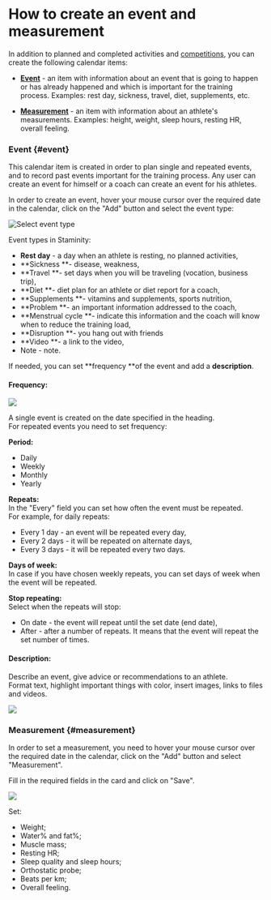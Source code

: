 # How to create an event and measurement

In addition to planned and completed activities and [competitions](/basics/competition.md), you can create the following calendar items:

* [**Event**](#event) -  an item with information about an event that is going to happen or has already happened and which is important for the training process. Examples: rest day, sickness, travel, diet, supplements, etc. 

* [**Measurement**](#measurement) - an item with information about an athlete's measurements. Examples: height, weight, sleep hours, resting HR, overall feeling.

### Event {#event}

This calendar item is created in order to plan single and repeated events, and to record past events important for the training process. Any user can create an event for himself or a coach can create an event for his athletes.

In order to create an event, hover your mouse cursor over the required date in the calendar, click on the "Add" button and select the event type:

![Select event type](https://content.staminity.com/assets/images/_new/calendar/calendar-wizard-event.png)

Event types in Staminity:

* **Rest day** - a day when an athlete is resting, no planned activities, 
* **Sickness **- disease, weakness,
* **Travel **- set days when you will be traveling \(vocation, business trip\),
* **Diet **- diet plan for an athlete or diet report for a coach,
* **Supplements **- vitamins and supplements, sports nutrition,
* **Problem **- an important information addressed to the coach, 
* **Menstrual cycle **- indicate this information and the coach will know when to reduce the training load,
* **Disruption **- you hang out with friends 
* **Video **- a link to the video, 
* Note - note.

If needed, you can set **frequency **of the event and add a **description**.

#### Frequency:

![](http://content.staminity.com/assets/images/calendarItem/record.png)

A single event is created on the date specified in the heading.   
For repeated events you need to set frequency: 

**Period:**

* Daily
* Weekly
* Monthly
* Yearly

**Repeats:**  
In the "Every" field you can set how often the event must be repeated.   
For example, for daily repeats: 

* Every 1 day - an event will be repeated every day,
* Every 2 days - it will be repeated on alternate days,
* Every 3 days - it will be repeated every two days.

**Days of week:**  
In case if you have chosen weekly repeats, you can set days of week when the event will be repeated.

**Stop repeating:**  
Select when the repeats will stop: 

* On date  - the event will repeat until the set date \(end date\),
* After - after a number of repeats. It means that the event will repeat the set number of times. 

#### Description:

Describe an event, give advice or recommendations to an athlete.   
Format text, highlight important things with color, insert images, links to files and videos.

![](http://content.staminity.com/assets/images/calendarItem/record-advanced-formatting.png)

### Measurement {#measurement}

In order to set a measurement, you need to hover your mouse cursor over the required date in the calendar, click on the "Add" button and select "Measurement".

Fill in the required fields in the card and click on "Save". 

![](http://content.staminity.com/assets/images/calendarItem/measurement2.png)

Set:

* Weight;
* Water% and fat%;
* Muscle mass;
* Resting HR;
* Sleep quality and sleep hours;
* Orthostatic probe; 
* Beats per km;
* Overall feeling.



